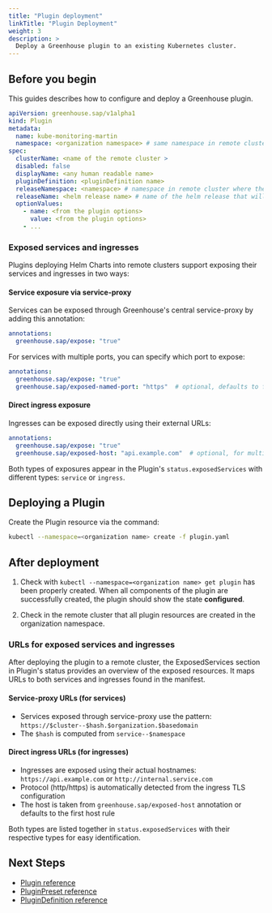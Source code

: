 ```yaml
---
title: "Plugin deployment"
linkTitle: "Plugin Deployment"
weight: 3
description: >
  Deploy a Greenhouse plugin to an existing Kubernetes cluster.
---
```


## Before you begin

This guides describes how to configure and deploy a Greenhouse plugin.

```yaml
apiVersion: greenhouse.sap/v1alpha1
kind: Plugin
metadata:
  name: kube-monitoring-martin
  namespace: <organization namespace> # same namespace in remote cluster for resources
spec:
  clusterName: <name of the remote cluster >
  disabled: false
  displayName: <any human readable name>
  pluginDefinition: <pluginDefinition name>
  releaseNamespace: <namespace> # namespace in remote cluster where the plugin is deployed
  releaseName: <helm release name> # name of the helm release that will be created
  optionValues:
    - name: <from the plugin options>
      value: <from the plugin options>
    - ...
```

### Exposed services and ingresses

Plugins deploying Helm Charts into remote clusters support exposing their services and ingresses in two ways:

#### Service exposure via service-proxy

Services can be exposed through Greenhouse's central service-proxy by adding this annotation:

```yaml
annotations:
  greenhouse.sap/expose: "true"
```

For services with multiple ports, you can specify which port to expose:

```yaml
annotations:
  greenhouse.sap/expose: "true"
  greenhouse.sap/exposed-named-port: "https"  # optional, defaults to first port
```

#### Direct ingress exposure

Ingresses can be exposed directly using their external URLs:

```yaml
annotations:
  greenhouse.sap/expose: "true"
  greenhouse.sap/exposed-host: "api.example.com"  # optional, for multi-host ingresses
```

Both types of exposures appear in the Plugin's `status.exposedServices` with different types: `service` or `ingress`.

## Deploying a Plugin

Create the Plugin resource via the command:

```bash
kubectl --namespace=<organization name> create -f plugin.yaml
```

## After deployment

1. Check with `kubectl --namespace=<organization name> get plugin` has been properly created. When all components of the plugin are successfully created, the plugin should show the state **configured**.

2. Check in the remote cluster that all plugin resources are created in the organization namespace.

### URLs for exposed services and ingresses

After deploying the plugin to a remote cluster, the ExposedServices section in Plugin's status provides an overview of the exposed resources. It maps URLs to both services and ingresses found in the manifest.

#### Service-proxy URLs (for services)

- Services exposed through service-proxy use the pattern: `https://$cluster--$hash.$organization.$basedomain`
- The `$hash` is computed from `service--$namespace`

#### Direct ingress URLs (for ingresses)

- Ingresses are exposed using their actual hostnames: `https://api.example.com` or `http://internal.service.com`
- Protocol (http/https) is automatically detected from the ingress TLS configuration
- The host is taken from `greenhouse.sap/exposed-host` annotation or defaults to the first host rule

Both types are listed together in `status.exposedServices` with their respective types for easy identification.

## Next Steps

- [Plugin reference](./../../../reference/components/plugin)
- [PluginPreset reference](./../../../reference/components/pluginpreset)
- [PluginDefinition reference](./../../../reference/components/plugindefinition)
